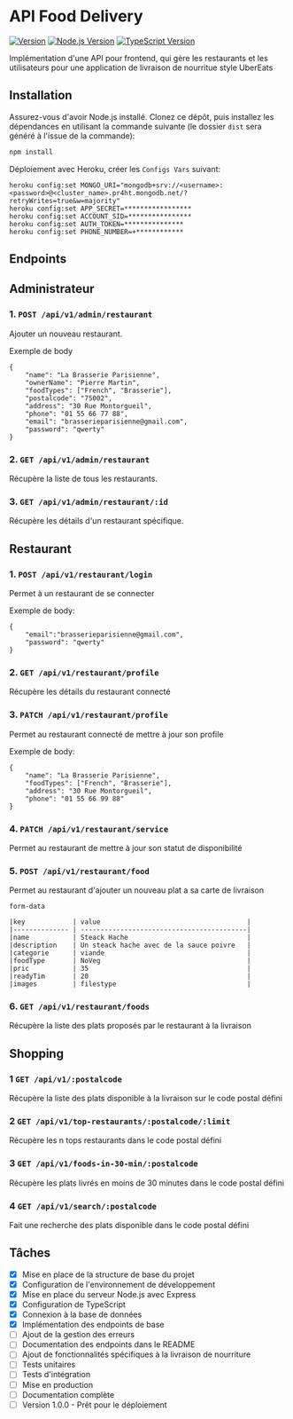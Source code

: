 # API Food Delivery

[![Version](https://img.shields.io/badge/version-v1.0.0-blue.svg)](https://github.com/votre_utilisateur/votre_projet/releases/tag/v1.0.0)
[![Node.js Version](https://img.shields.io/badge/node.js-%3E%3D%2021.2.0-brightgreen.svg)](https://nodejs.org/)
[![TypeScript Version](https://img.shields.io/badge/typescript-%5E5.3.2-blue.svg)](https://www.typescriptlang.org/)

Implémentation d'une API pour frontend, qui gère les restaurants et les utilisateurs pour une application de livraison de nourritue style UberEats

## Installation

Assurez-vous d'avoir Node.js installé. Clonez ce dépôt, puis installez les dépendances en utilisant la commande suivante (le dossier `dist` sera généré à l'issue de la commande):

```bash
npm install
```

Déploiement avec Heroku, créer les `Configs Vars` suivant:
```
heroku config:set MONGO_URI="mongodb+srv://<username>:<password>@<cluster_name>.pr4ht.mongodb.net/?retryWrites=true&w=majority"
heroku config:set APP_SECRET=*****************
heroku config:set ACCOUNT_SID=****************
heroku config:set AUTH_TOKEN=***************
heroku config:set PHONE_NUMBER=+************
```

## Endpoints

## Administrateur
### 1. `POST /api/v1/admin/restaurant`
Ajouter un nouveau restaurant.

Exemple de body
```
{
    "name": "La Brasserie Parisienne",
    "ownerName": "Pierre Martin",
    "foodTypes": ["French", "Brasserie"],
    "postalcode": "75002",
    "address": "30 Rue Montorgueil",
    "phone": "01 55 66 77 88",
    "email": "brasserieparisienne@gmail.com",
    "password": "qwerty"
}
```

### 2. `GET /api/v1/admin/restaurant`
Récupère la liste de tous les restaurants.

### 3. `GET /api/v1/admin/restaurant/:id`
Récupère les détails d'un restaurant spécifique.

## Restaurant
### 1. `POST /api/v1/restaurant/login`
Permet à un restaurant de se connecter

Exemple de body:
```
{
    "email":"brasserieparisienne@gmail.com",
    "password": "qwerty"
}
```

### 2. `GET /api/v1/restaurant/profile`
Récupère les détails du restaurant connecté

### 3. `PATCH /api/v1/restaurant/profile`
Permet au restaurant connecté de mettre à jour son profile

Exemple de body:
```
{
    "name": "La Brasserie Parisienne",
    "foodTypes": ["French", "Brasserie"],
    "address": "30 Rue Montorgueil",
    "phone": "01 55 66 99 88"
}
```

### 4. `PATCH /api/v1/restaurant/service`
Permet au restaurant de mettre à jour son statut de disponibilité

### 5. `POST /api/v1/restaurant/food`
Permet au restaurant d'ajouter un nouveau plat a sa carte de livraison
```
form-data

|key            | value                                     |
|-------------- | ------------------------------------------|
|name           | Steack Hache                              |
|description    | Un steack hache avec de la sauce poivre   |
|categorie      | viande                                    |
|foodType       | NoVeg                                     |
|pric           | 35                                        |
|readyTim       | 20                                        |
|images         | filestype                                 |

```

### 6. `GET /api/v1/restaurant/foods`
Récupère la liste des plats proposés par le restaurant à la livraison

## Shopping
### 1 `GET /api/v1/:postalcode`
Récupère la liste des plats disponible à la livraison sur le code postal défini

### 2 `GET /api/v1/top-restaurants/:postalcode/:limit`
Récupère les n tops restaurants dans le code postal défini

### 3 `GET /api/v1/foods-in-30-min/:postalcode`
Récupère les plats livrés en moins de 30 minutes dans le code postal défini

### 4 `GET /api/v1/search/:postalcode`
Fait une recherche des plats disponible dans le code postal défini


## Tâches

* [X] Mise en place de la structure de base du projet
* [X] Configuration de l'environnement de développement
* [X] Mise en place du serveur Node.js avec Express
* [X] Configuration de TypeScript
* [X] Connexion à la base de données
* [X] Implémentation des endpoints de base
* [ ] Ajout de la gestion des erreurs
* [ ] Documentation des endpoints dans le README
* [ ] Ajout de fonctionnalités spécifiques à la livraison de nourriture
* [ ] Tests unitaires
* [ ] Tests d'intégration
* [ ] Mise en production
* [ ] Documentation complète
* [ ] Version 1.0.0 - Prêt pour le déploiement